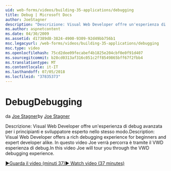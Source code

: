 ```yaml
---
uid: web-forms/videos/building-35-applications/debugging
title: Debug | Microsoft Docs
author: JoeStagner
description: "Descrizione: Visual Web Developer offre un'esperienza di debug avanzata per i principianti e sviluppatore esperto nello stesso modo. In questo video Joe verrà percorra è tramite il VW..."
ms.author: aspnetcontent
ms.date: 04/30/2009
ms.assetid: d17389d8-3824-4900-9309-92d49bb756b1
msc.legacyurl: /web-forms/videos/building-35-applications/debugging
msc.type: video
ms.openlocfilehash: 75cd2dee09fecabef4b1825e204cbf0e0f91d407
ms.sourcegitcommit: b28cd0313af316c051c2ff8549865bff67f2fbb4
ms.translationtype: MT
ms.contentlocale: it-IT
ms.lasthandoff: 07/05/2018
ms.locfileid: "37835373"
---
```

<a name="debugging"></a><span data-ttu-id="281c8-104">Debug</span><span class="sxs-lookup"><span data-stu-id="281c8-104">Debugging</span></span>
====================
<span data-ttu-id="281c8-105">da [Joe Stagner](https://github.com/JoeStagner)</span><span class="sxs-lookup"><span data-stu-id="281c8-105">by [Joe Stagner](https://github.com/JoeStagner)</span></span>

<span data-ttu-id="281c8-106">Descrizione: Visual Web Developer offre un'esperienza di debug avanzata per i principianti e sviluppatore esperto nello stesso modo.</span><span class="sxs-lookup"><span data-stu-id="281c8-106">Description: Visual Web Developer offers a rich debugging experience for beginners and expert developer alike.</span></span> <span data-ttu-id="281c8-107">In questo video Joe verrà percorra è tramite il VWD esperienza di debug.</span><span class="sxs-lookup"><span data-stu-id="281c8-107">In this video Joe will tour you through the VWD debugging experience.</span></span>

[<span data-ttu-id="281c8-108">&#9654;Guarda il video (minuti 37)</span><span class="sxs-lookup"><span data-stu-id="281c8-108">&#9654; Watch video (37 minutes)</span></span>](https://channel9.msdn.com/Blogs/ASP-NET-Site-Videos/debugging)
